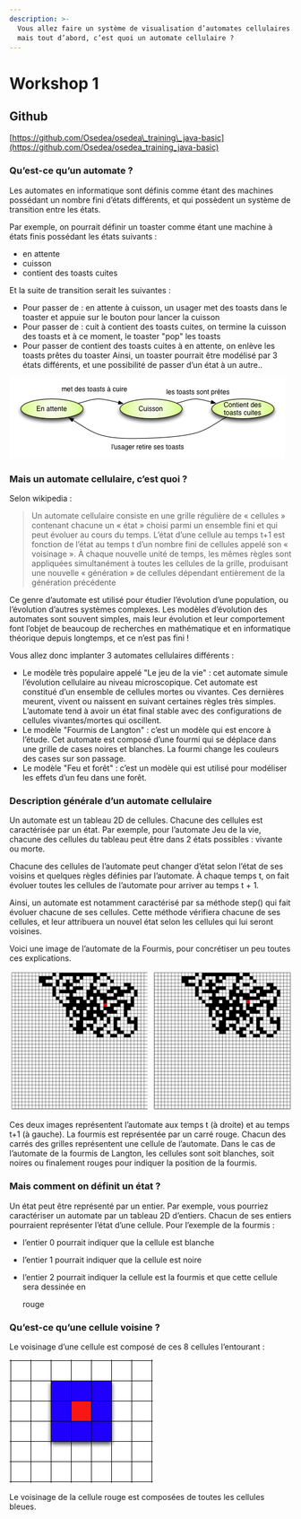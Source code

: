 ```yaml
---
description: >-
  Vous allez faire un système de visualisation d’automates cellulaires. Bon,
  mais tout d’abord, c’est quoi un automate cellulaire ?
---
```


# Workshop 1

## Github

[https://github.com/Osedea/osedea\_training\_java-basic](https://github.com/Osedea/osedea_training_java-basic)

### Qu’est-ce qu’un automate ? 

Les automates en informatique sont définis comme étant des machines possédant un nombre fini d’états différents, et qui possèdent un système de transition entre les états. 

Par exemple, on pourrait définir un toaster comme étant une machine à états finis possédant les états suivants : 

* en attente
* cuisson
* contient des toasts cuites 

Et la suite de transition serait les suivantes : 

* Pour passer de : en attente à cuisson, un usager met des toasts dans le toaster et appuie sur le bouton pour lancer la cuisson 
* Pour passer de : cuit à contient des toasts cuites, on termine la cuisson des toasts et à ce moment, le toaster "pop" les toasts
* Pour passer de contient des toasts cuites à en attente, on enlève les toasts prêtes du toaster Ainsi, un toaster pourrait être modélisé par 3 états différents, et une possibilité de passer d’un état à un autre..

![](../../.gitbook/assets/image%20%2814%29.png)

### Mais un automate cellulaire, c’est quoi ?

Selon wikipedia :

> Un automate cellulaire consiste en une grille régulière de « cellules » contenant chacune un « état » choisi parmi un ensemble fini et qui peut évoluer au cours du temps. L’état d’une cellule au temps t+1 est fonction de l’état au temps t d’un nombre fini de cellules appelé son « voisinage ». À chaque nouvelle unité de temps, les mêmes règles sont appliquées simultanément à toutes les cellules de la grille, produisant une nouvelle « génération » de cellules dépendant entièrement de la génération précédente

Ce genre d’automate est utilisé pour étudier l’évolution d’une population, ou l’évolution d’autres systèmes complexes. Les modèles d’évolution des automates sont souvent simples, mais leur évolution et leur comportement font l’objet de beaucoup de recherches en mathématique et en informatique théorique depuis longtemps, et ce n’est pas fini !

Vous allez donc implanter 3 automates cellulaires différents :

* Le modèle très populaire appelé "Le jeu de la vie" : cet automate simule l’évolution cellulaire au niveau microscopique. Cet automate est constitué d’un ensemble de cellules mortes ou vivantes. Ces dernières meurent, vivent ou naissent en suivant certaines règles très simples. L’automate tend à avoir un état final stable avec des configurations de cellules vivantes/mortes qui oscillent. 
* Le modèle "Fourmis de Langton" : c’est un modèle qui est encore à l’étude. Cet automate est composé d’une fourmi qui se déplace dans une grille de cases noires et blanches. La fourmi change les couleurs des cases sur son passage.
* Le modèle "Feu et forêt" : c’est un modèle qui est utilisé pour modéliser les effets d’un feu dans une forêt.

### Description générale d’un automate cellulaire

Un automate est un tableau 2D de cellules. Chacune des cellules est caractérisée par un état. Par exemple, pour l’automate Jeu de la vie, chacune des cellules du tableau peut être dans 2 états possibles : vivante ou morte.

Chacune des cellules de l’automate peut changer d’état selon l’état de ses voisins et quelques règles définies par l’automate. À chaque temps t, on fait évoluer toutes les cellules de l’automate pour arriver au temps t + 1.

Ainsi, un automate est notamment caractérisé par sa méthode step\(\) qui fait évoluer chacune de ses cellules. Cette méthode vérifiera chacune de ses cellules, et leur attribuera un nouvel état selon les cellules qui lui seront voisines.

Voici une image de l’automate de la Fourmis, pour concrétiser un peu toutes ces explications.

![](../../.gitbook/assets/image%20%2827%29.png)

  
Ces deux images représentent l’automate aux temps t \(à droite\) et au temps t+1 \(à gauche\). La fourmis est représentée par un carré rouge. Chacun des carrés des grilles représentent une cellule de l’automate. Dans le cas de l’automate de la fourmis de Langton, les cellules sont soit blanches, soit noires ou finalement rouges pour indiquer la position de la fourmis.

### Mais comment on définit un état ?

Un état peut être représenté par un entier. Par exemple, vous pourriez caractériser un automate par un tableau 2D d’entiers. Chacun de ses entiers pourraient représenter l’état d’une cellule. Pour l’exemple de la fourmis :

* l’entier 0 pourrait indiquer que la cellule est blanche
* l’entier 1 pourrait indiquer que la cellule est noire
* l’entier 2 pourrait indiquer la cellule est la fourmis et que cette cellule sera dessinée en

  rouge

### Qu’est-ce qu’une cellule voisine ?

Le voisinage d’une cellule est composé de ces 8 cellules l’entourant :

![](../../.gitbook/assets/image%20%281%29.png)

Le voisinage de la cellule rouge est composées de toutes les cellules bleues.



